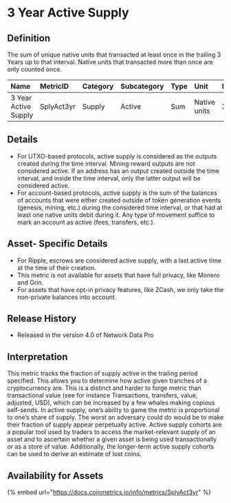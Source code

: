 # 3 Year Active Supply

## Definition

The sum of unique native units that transacted at least once in the trailing 3 Years up to that interval. Native units that transacted more than once are only counted once.

| Name | MetricID | Category | Subcategory | Type | Unit | Interval |
| :--- | :--- | :--- | :--- | :--- | :--- | :--- |
| 3 Year Active Supply | SplyAct3yr | Supply | Active | Sum | Native units | 3 years |

## Details

* For UTXO-based protocols, active supply is considered as the outputs created during the time interval. Mining reward outputs are not considered active. If an address has an output created outside the time interval, and inside the time interval, only the latter output will be considered active.
* For account-based protocols, active supply is the sum of the balances of accounts that were either created outside of token generation events \(genesis, mining, etc.\) during the considered time interval, or that had at least one native units debit during it. Any type of movement suffice to mark an account as active \(fees, transfers, etc.\).

## Asset- Specific Details

* For Ripple, escrows are considered active supply, with a last active time at the time of their creation.
* This metric is not available for assets that have full privacy, like Monero and Grin.
* For assets that have opt-in privacy features, like ZCash, we only take the non-private balances into account.

## Release History

* Released in the version 4.0 of Network Data Pro

## Interpretation

This metric tracks the fraction of supply active in the trailing period specified. This allows you to determine how active given tranches of a cryptocurrency are. This is a distinct and harder to forge metric than transactional value \(see for instance Transactions, transfers, value, adjusted, USD\), which can be increased by a few whales making copious self-sends. In active supply, one’s ability to game the metric is proportional to one’s share of supply. The worst an adversary could do would be to make their fraction of supply appear perpetually active. Active supply cohorts are a popular tool used by traders to access the market-relevant supply of an asset and to ascertain whether a given asset is being used transactionally or as a store of value. Additionally, the longer-term active supply cohorts can be used to derive an estimate of lost coins.

## Availability for Assets 

{% embed url="https://docs.coinmetrics.io/info/metrics/SplyAct3yr" %}

